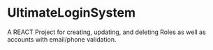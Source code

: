 # UltimateLoginSystem
A REACT Project for creating, updating, and deleting Roles as well as accounts with email/phone validation.

